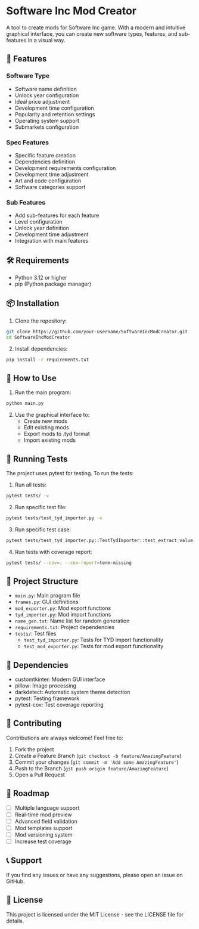 # Software Inc Mod Creator

A tool to create mods for Software Inc game. With a modern and intuitive graphical interface, you can create new software types, features, and sub-features in a visual way.

## 🚀 Features

### Software Type

- Software name definition
- Unlock year configuration
- Ideal price adjustment
- Development time configuration
- Popularity and retention settings
- Operating system support
- Submarkets configuration

### Spec Features

- Specific feature creation
- Dependencies definition
- Development requirements configuration
- Development time adjustment
- Art and code configuration
- Software categories support

### Sub Features

- Add sub-features for each feature
- Level configuration
- Unlock year definition
- Development time adjustment
- Integration with main features

## 🛠️ Requirements

- Python 3.12 or higher
- pip (Python package manager)

## 📦 Installation

1. Clone the repository:

```bash
git clone https://github.com/your-username/SoftwareIncModCreator.git
cd SoftwareIncModCreator
```

2. Install dependencies:

```bash
pip install -r requirements.txt
```

## 📝 How to Use

1. Run the main program:

```bash
python main.py
```

2. Use the graphical interface to:
   - Create new mods
   - Edit existing mods
   - Export mods to .tyd format
   - Import existing mods

## 🧪 Running Tests

The project uses pytest for testing. To run the tests:

1. Run all tests:

```bash
pytest tests/ -v
```

2. Run specific test file:

```bash
pytest tests/test_tyd_importer.py -v
```

3. Run specific test case:

```bash
pytest tests/test_tyd_importer.py::TestTydImporter::test_extract_value -v
```

4. Run tests with coverage report:

```bash
pytest tests/ --cov=. --cov-report=term-missing
```

## 📁 Project Structure

- `main.py`: Main program file
- `frames.py`: GUI definitions
- `mod_exporter.py`: Mod export functions
- `tyd_importer.py`: Mod import functions
- `name_gen.txt`: Name list for random generation
- `requirements.txt`: Project dependencies
- `tests/`: Test files
  - `test_tyd_importer.py`: Tests for TYD import functionality
  - `test_mod_exporter.py`: Tests for mod export functionality

## 🔧 Dependencies

- customtkinter: Modern GUI interface
- pillow: Image processing
- darkdetect: Automatic system theme detection
- pytest: Testing framework
- pytest-cov: Test coverage reporting

## 🤝 Contributing

Contributions are always welcome! Feel free to:

1. Fork the project
2. Create a Feature Branch (`git checkout -b feature/AmazingFeature`)
3. Commit your changes (`git commit -m 'Add some AmazingFeature'`)
4. Push to the Branch (`git push origin feature/AmazingFeature`)
5. Open a Pull Request

## 🎯 Roadmap

- [ ] Multiple language support
- [ ] Real-time mod preview
- [ ] Advanced field validation
- [ ] Mod templates support
- [ ] Mod versioning system
- [ ] Increase test coverage

## 📞 Support

If you find any issues or have any suggestions, please open an issue on GitHub.

## 📄 License

This project is licensed under the MIT License - see the LICENSE file for details.
